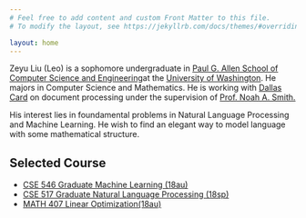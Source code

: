```yaml
---
# Feel free to add content and custom Front Matter to this file.
# To modify the layout, see https://jekyllrb.com/docs/themes/#overriding-theme-defaults

layout: home
---
```

Zeyu Liu (Leo) is a sophomore undergraduate in <a href="http://www.cs.washington.edu/" target="_blank">Paul G. Allen School of Computer Science and Engineering</a>at the <a href="http://www.washington.edu/" target="_blank">University of Washington</a>. He majors in Computer Science and Mathematics. He is working with <a href="https://www.cs.cmu.edu/~dcard/" target="_blank">Dallas Card</a> on document processing under the supervision of <a href="http://homes.cs.washington.edu/~nasmith/" target="_blank">Prof. Noah A. Smith.</a>

His interest lies in foundamental problems in Natural Language Processing and Machine Learning. He wish to find an elegant way to model language with some mathematical structure.


## **Selected Course**
* <a href="https://courses.cs.washington.edu/courses/cse546/18au/" target="_blank">CSE 546 Graduate Machine Learning (18au)</a>
* <a href="https://courses.cs.washington.edu/courses/cse517/18sp/" target="_blank">CSE 517 Graduate Natural Language Processing (18sp)</a>
* <a href="https://sites.math.washington.edu/~burke/crs/407/" target="_blank">MATH 407 Linear Optimization(18au) </a>
